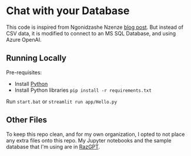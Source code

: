 # Chat with your Database

This code is inspired from Ngonidzashe Nzenze [blog post](https://dev.to/ngonidzashe/chat-with-your-csv-visualize-your-data-with-langchain-and-streamlit-ej7).
But instead of CSV data, it is modified to connect to an MS SQL Database, and using Azure OpenAI.


## Running Locally
Pre-requisites:
- Install [Python](https://python.org)
- Install Python libraries `pip install -r requirements.txt`

Run `start.bat` or `streamlit run app/Hello.py`


## Other Files
To keep this repo clean, and for my own organization, I opted to not place any extra files onto this repo.
My Jupyter notebooks and the sample database that I'm using are in [RazGPT](https://github.com/raffertyuy/RazGPT).